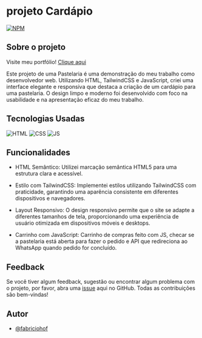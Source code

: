 # projeto Cardápio

 [![NPM](https://img.shields.io/npm/l/react)](https://github.com/fabriciohof/portfolio/blob/main/LICENSE)

## Sobre o projeto
 
Visite meu portfólio! <a href="https://projeto-cardapio-eight.vercel.app/" target="_blank">Clique aqui</a>

Este projeto de uma Pastelaria é uma demonstração do meu trabalho como desenvolvedor web. Utilizando HTML, TailwindCSS e JavaScript, criei uma interface elegante e responsiva que destaca a criação de um cardápio para uma pastelaria. O design limpo e moderno foi desenvolvido com foco na usabilidade e na apresentação eficaz do meu trabalho.

## Tecnologias Usadas

![HTML](https://img.shields.io/badge/HTML5-E34F26?style=for-the-badge&logo=html5&logoColor=white)
![CSS](https://img.shields.io/badge/tailwindcss-1572B6?style=for-the-badge&logo=tailwindcss&logoColor=white)
![JS](https://img.shields.io/badge/JavaScript-F7DF1E?style=for-the-badge&logo=javascript&logoColor=black)

## Funcionalidades

- HTML Semântico: Utilizei marcação semântica HTML5 para uma estrutura clara e acessível.

- Estilo com TailwindCSS: Implementei estilos utilizando TailwindCSS com praticidade, garantindo uma aparência consistente em diferentes dispositivos e navegadores.

- Layout Responsivo: O design responsivo permite que o site se adapte a diferentes tamanhos de tela, proporcionando uma experiência de usuário otimizada em dispositivos móveis e desktops.

- Carrinho com JavaScript: Carrinho de compras feito com JS, checar se a pastelaria está aberta para fazer o pedido e API que redireciona ao WhatsApp quando pedido for concluído.

## Feedback

Se você tiver algum feedback, sugestão ou encontrar algum problema com o projeto, por favor, abra uma [issue](https://github.com/fabriciohof/portfolio/issues) aqui no GitHub. Todas as contribuições são bem-vindas!


## Autor

- [@fabriciohof](https://www.github.com/fabriciohof)
